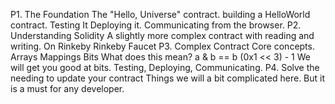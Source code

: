 P1. The Foundation
The "Hello, Universe" contract.
building a HelloWorld contract.
Testing It
Deploying it.
Communicating from the browser.
P2. Understanding Solidity
A slightly more complex contract with reading and writing.
On Rinkeby
Rinkeby Faucet
P3. Complex Contract
Core concepts.
Arrays
Mappings
Bits
What does this mean?
a & b == b
(0x1 << 3) - 1
We will get you good at bits.
Testing, Deploying, Communicating.
P4. Solve the needing to update your contract
Things we will a bit complicated here. But it is a must for any developer.